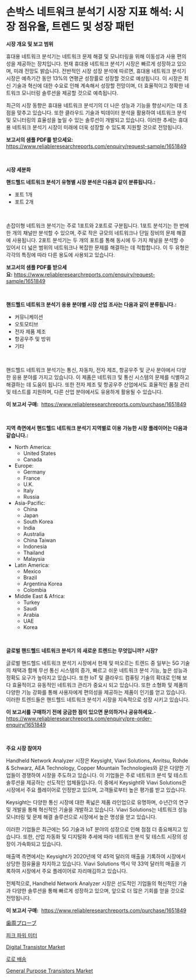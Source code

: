 <p><h1>손박스 네트워크 분석기 시장 지표 해석: 시장 점유율, 트렌드 및 성장 패턴</h1></p><p><strong>시장 개요 및 보고 범위</strong></p>
<p><p>휴대용 네트워크 분석기는 네트워크 문제 해결 및 모니터링을 위해 이동성과 사용 편의성을 제공하는 장치입니다. 현재 휴대용 네트워크 분석기 시장은 빠르게 성장하고 있으며, 미래 전망도 밝습니다. 전반적인 시장 성장 분석에 따르면, 휴대용 네트워크 분석기 시장은 예측기간 동안 13%의 연평균 성장률로 성장할 것으로 예상됩니다. 이 시장은 최신 기술과 혁신에 대한 수요로 인해 계속해서 성장할 전망이며, 더 효율적이고 정확한 네트워크 모니터링 솔루션을 제공할 것으로 예측됩니다. </p><p>최근의 시장 동향은 휴대용 네트워크 분석기의 더 나은 성능과 기능을 향상시키는 데 초점을 맞추고 있습니다. 또한 클라우드 기술과 빅데이터 분석을 활용하여 네트워크 분석 및 모니터링의 효율성을 높일 수 있는 솔루션이 개발되고 있습니다. 이러한 추세는 휴대용 네트워크 분석기 시장이 미래에 더욱 성장할 수 있도록 지원할 것으로 전망됩니다.</p></p>
<p><strong>보고서의 샘플 PDF를 받으세요:</strong> <a href="https://www.reliableresearchreports.com/enquiry/request-sample/1651849">https://www.reliableresearchreports.com/enquiry/request-sample/1651849</a></p>
<p>&nbsp;</p>
<p><strong>시장 세분화</strong></p>
<p><strong>핸드헬드 네트워크 분석기 유형별 시장 분석은 다음과 같이 분류됩니다.:</strong></p>
<p><ul><li>포트 1개</li><li>포트 2개</li></ul></p>
<p>&nbsp;</p>
<p><p>손잡이형 네트워크 분석기는 주로 1포트와 2포트로 구분됩니다. 1포트 분석기는 한 번에 한 개의 채널만 분석할 수 있으며, 주로 작은 규모의 네트워크나 단일 장비의 문제 해결에 사용됩니다. 2포트 분석기는 두 개의 포트를 통해 동시에 두 가지 채널을 분석할 수 있어서 더 넓은 범위의 네트워크나 복잡한 문제를 해결하는 데 적합합니다. 이 두 유형은 각각의 특징에 따라 다른 용도에 사용되고 있습니다.</p></p>
<p><strong>보고서의 샘플 PDF를 받으세요:</strong>&nbsp;<a href="https://www.reliableresearchreports.com/enquiry/request-sample/1651849">https://www.reliableresearchreports.com/enquiry/request-sample/1651849</a></p>
<p>&nbsp;</p>
<p><strong> 핸드헬드 네트워크 분석기 응용 분야별 시장 산업 조사는 다음과 같이 분류됩니다.:</strong></p>
<p><ul><li>커뮤니케이션</li><li>오토모티브</li><li>전자 제품 제조</li><li>항공우주 및 방위</li><li>기타</li></ul></p>
<p>&nbsp;</p>
<p><p>핸드헬드 네트워크 분석기는 통신, 자동차, 전자 제조, 항공우주 및 군사 분야에서 다양한 응용 분야를 가지고 있습니다. 이 제품은 네트워크 및 통신 시스템의 문제를 식별하고 해결하는 데 도움이 됩니다. 또한 전자 제조 및 항공우주 산업에서도 효율적인 품질 관리 및 테스트를 지원하며, 다른 산업 분야에서도 유용하게 활용될 수 있습니다.</p></p>
<p><strong>이 보고서 구매:</strong>&nbsp; <a href="https://www.reliableresearchreports.com/purchase/1651849">https://www.reliableresearchreports.com/purchase/1651849</a></p>
<p>&nbsp;</p>
<p><strong>지역 측면에서 핸드헬드 네트워크 분석기 지역별로 이용 가능한 시장 플레이어는 다음과 같습니다.:</strong></p>
<p><ul>
    <li>
        North America:
        <ul>
            <li>United States</li>
            <li>Canada</li>
        </ul>
    </li>
    <li>
        Europe:
        <ul>
            <li>Germany</li>
            <li>France</li>
            <li>U.K.</li>
            <li>Italy</li>
            <li>Russia</li>
        </ul>
    </li>
    <li>
        Asia-Pacific:
        <ul>
            <li>China</li>
            <li>Japan</li>
            <li>South Korea</li>
            <li>India</li>
            <li>Australia</li>
            <li>China Taiwan</li>
            <li>Indonesia</li>
            <li>Thailand</li>
            <li>Malaysia</li>
        </ul>
    </li>
    <li>
        Latin America:
        <ul>
            <li>Mexico</li>
            <li>Brazil</li>
            <li>Argentina Korea</li>
            <li>Colombia</li>
        </ul>
    </li>
    <li>
        Middle East & Africa:
        <ul>
            <li>Turkey</li>
            <li>Saudi</li>
            <li>Arabia</li>
            <li>UAE</li>
            <li>Korea</li>
        </ul>
    </li>
    </ul></p>
<p>&nbsp;</p>
<p><strong>글로벌 핸드헬드 네트워크 분석기 의 새로운 트렌드는 무엇입니까? 시장?</strong></p>
<p><p>글로벌 핸드헬드 네트워크 분석기 시장에서 현재 및 떠오르는 트렌드 중 일부는 5G 기술의 채택과 함께 무선 통신 시스템의 증가, 빠르고 쉬운 네트워크 분석 기능, 높은 성능과 정확도 요구가 높아지고 있습니다. 또한 IoT 및 클라우드 컴퓨팅 기술의 확대로 인해 보다 효율적이고 유동적인 네트워크 관리가 중요시 되고 있습니다. 또한 소형화 및 제품의 다양한 기능 강화를 통해 사용자에게 편의성을 제공하는 제품이 인기를 얻고 있습니다. 이러한 트렌드들은 핸드헬드 네트워크 분석기 시장을 지속적으로 성장 시키고 있습니다.</p></p>
<p><strong>이 보고서를 구매하기 전에 궁금한 점이 있으면 문의하거나 공유하세요.</strong>- <a href="https://www.reliableresearchreports.com/enquiry/pre-order-enquiry/1651849">https://www.reliableresearchreports.com/enquiry/pre-order-enquiry/1651849</a></p>
<p>&nbsp;</p>
<p><strong>주요 시장 참여자</strong></p>
<p><p>Handheld Network Analyzer 시장은 Keysight, Viavi Solutions, Anritsu, Rohde & Schwarz, AEA Technology, Copper Mountain Technologies와 같은 다양한 기업들이 경쟁하여 시장을 주도하고 있습니다. 이 기업들은 주로 네트워크 분석 및 테스트 솔루션을 제공하는 선도적인 업체들입니다. 이 중에서 Keysight와 Viavi Solutions은 시장에서 주요 플레이어로 인정받고 있으며, 고객들로부터 높은 평가를 받고 있습니다.</p><p>Keysight는 다양한 통신 시장에 대한 폭넓은 제품 라인업으로 유명하며, 수년간의 연구 및 개발을 통해 혁신적인 기술을 개발하고 있습니다. Viavi Solutions는 네트워크 성능 모니터링 및 문제 해결 솔루션으로 시장에서 높은 명성을 얻고 있습니다.</p><p>이러한 기업들은 최근에는 5G 기술과 IoT 분야의 성장으로 인해 점점 더 중요해지고 있습니다. 또한, 산업 자동화 및 디지털화 추세에 따라 네트워크 분석 및 테스트 시장의 성장이 가속화되고 있습니다.</p><p>매출액 측면에서는 Keysight가 2020년에 약 45억 달러의 매출을 기록하여 시장에서 상당한 점유율을 차지하고 있습니다. Viavi Solutions 역시 약 33억 달러의 매출을 기록하여 시장에서 주요 플레이어로 자리매김하고 있습니다.</p><p>전체적으로, Handheld Network Analyzer 시장은 선도적인 기업들의 혁신적인 기술과 다양한 솔루션을 통해 빠르게 성장하고 있으며, 앞으로 더 많은 기회를 얻을 것으로 전망됩니다.</p></p>
<p><strong>이 보고서 구매:</strong>&nbsp;&nbsp;<a href="https://www.reliableresearchreports.com/purchase/1651849">https://www.reliableresearchreports.com/purchase/1651849</a></p>
<p><p><a href="https://github.com/lababdou/Market-Research-Report-List-3/blob/main/892516611486.md">歯周プローブ</a></p><p><a href="https://github.com/Tristiarton768456/Market-Research-Report-List-1/blob/main/116580010537.md">피크 파워 미터</a></p><p><a href="https://github.com/prosalinda88/Market-Research-Report-List-3/blob/main/digital-transistor-market.md">Digital Transistor Market</a></p><p><a href="https://github.com/vsoq0zknh59/Market-Research-Report-List-1/blob/main/839845710536.md">로로 배송</a></p><p><a href="https://github.com/globismark/Market-Research-Report-List-2/blob/main/general-purpose-transistors-market.md">General Purpose Transistors Market</a></p></p>
